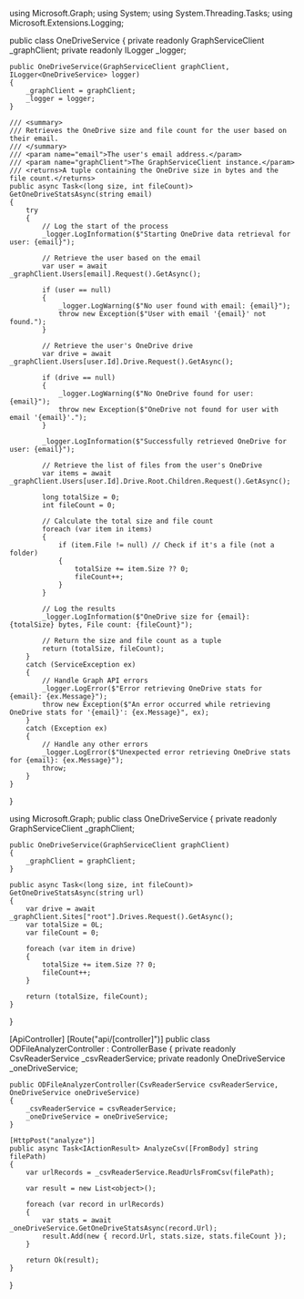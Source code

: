 using Microsoft.Graph;
using System;
using System.Threading.Tasks;
using Microsoft.Extensions.Logging;

public class OneDriveService
{
    private readonly GraphServiceClient _graphClient;
    private readonly ILogger<OneDriveService> _logger;

    public OneDriveService(GraphServiceClient graphClient, ILogger<OneDriveService> logger)
    {
        _graphClient = graphClient;
        _logger = logger;
    }

    /// <summary>
    /// Retrieves the OneDrive size and file count for the user based on their email.
    /// </summary>
    /// <param name="email">The user's email address.</param>
    /// <param name="graphClient">The GraphServiceClient instance.</param>
    /// <returns>A tuple containing the OneDrive size in bytes and the file count.</returns>
    public async Task<(long size, int fileCount)> GetOneDriveStatsAsync(string email)
    {
        try
        {
            // Log the start of the process
            _logger.LogInformation($"Starting OneDrive data retrieval for user: {email}");

            // Retrieve the user based on the email
            var user = await _graphClient.Users[email].Request().GetAsync();

            if (user == null)
            {
                _logger.LogWarning($"No user found with email: {email}");
                throw new Exception($"User with email '{email}' not found.");
            }

            // Retrieve the user's OneDrive drive
            var drive = await _graphClient.Users[user.Id].Drive.Request().GetAsync();

            if (drive == null)
            {
                _logger.LogWarning($"No OneDrive found for user: {email}");
                throw new Exception($"OneDrive not found for user with email '{email}'.");
            }

            _logger.LogInformation($"Successfully retrieved OneDrive for user: {email}");

            // Retrieve the list of files from the user's OneDrive
            var items = await _graphClient.Users[user.Id].Drive.Root.Children.Request().GetAsync();

            long totalSize = 0;
            int fileCount = 0;

            // Calculate the total size and file count
            foreach (var item in items)
            {
                if (item.File != null) // Check if it's a file (not a folder)
                {
                    totalSize += item.Size ?? 0;
                    fileCount++;
                }
            }

            // Log the results
            _logger.LogInformation($"OneDrive size for {email}: {totalSize} bytes, File count: {fileCount}");

            // Return the size and file count as a tuple
            return (totalSize, fileCount);
        }
        catch (ServiceException ex)
        {
            // Handle Graph API errors
            _logger.LogError($"Error retrieving OneDrive stats for {email}: {ex.Message}");
            throw new Exception($"An error occurred while retrieving OneDrive stats for '{email}': {ex.Message}", ex);
        }
        catch (Exception ex)
        {
            // Handle any other errors
            _logger.LogError($"Unexpected error retrieving OneDrive stats for {email}: {ex.Message}");
            throw;
        }
    }
}




using Microsoft.Graph;
public class OneDriveService
{
    private readonly GraphServiceClient _graphClient;

    public OneDriveService(GraphServiceClient graphClient)
    {
        _graphClient = graphClient;
    }

    public async Task<(long size, int fileCount)> GetOneDriveStatsAsync(string url)
    {
        var drive = await _graphClient.Sites["root"].Drives.Request().GetAsync();
        var totalSize = 0L;
        var fileCount = 0;

        foreach (var item in drive)
        {
            totalSize += item.Size ?? 0;
            fileCount++;
        }

        return (totalSize, fileCount);
    }
}





[ApiController]
[Route("api/[controller]")]
public class ODFileAnalyzerController : ControllerBase
{
    private readonly CsvReaderService _csvReaderService;
    private readonly OneDriveService _oneDriveService;

    public ODFileAnalyzerController(CsvReaderService csvReaderService, OneDriveService oneDriveService)
    {
        _csvReaderService = csvReaderService;
        _oneDriveService = oneDriveService;
    }

    [HttpPost("analyze")]
    public async Task<IActionResult> AnalyzeCsv([FromBody] string filePath)
    {
        var urlRecords = _csvReaderService.ReadUrlsFromCsv(filePath);

        var result = new List<object>();

        foreach (var record in urlRecords)
        {
            var stats = await _oneDriveService.GetOneDriveStatsAsync(record.Url);
            result.Add(new { record.Url, stats.size, stats.fileCount });
        }

        return Ok(result);
    }
}
